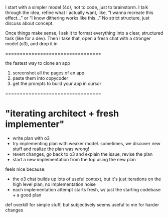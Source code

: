 I start with a simpler model (4o), not to code, just to brainstorm. I talk through the idea, refine what I actually want, like, “I wanna recreate this effect...” or “I know dithering works like this...” No strict structure, just discuss about concept.

Once things make sense, I ask it to format everything into a clear, structured task (like for a dev). Then I take that, open a fresh chat with a stronger model (o3), and drop it in


=================================

the fastest way to clone an app

1. screenshot all the pages of an app
2. paste them into copycoder
3. get the prompts to build your app in cursor

=================================

# "iterating architect + fresh implementer"

- write plan with o3
- try implementing plan with weaker model. sometimes, we discover new stuff and realize the plan was wrong!
- revert changes, go back to o3 and explain the issue, revise the plan
- start a new implementation from the top using the new plan

feels nice because:

- the o3 chat builds up lots of useful context, but it's just iterations on the high level plan, no implementation noise
- each implementation attempt starts fresh, w/ just the starting codebase + a good plan

def overkill for simple stuff, but subjectively seems useful to me for harder changes